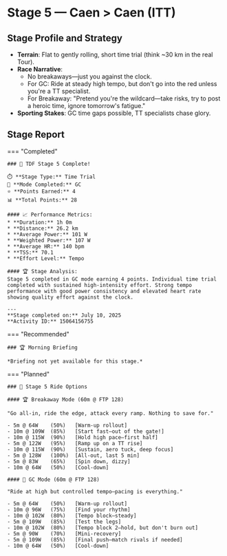 # Stage 5 — Caen > Caen (ITT)

## Stage Profile and Strategy

- **Terrain**: Flat to gently rolling, short time trial (think ~30 km in the real Tour).
- **Race Narrative**:
	- No breakaways—just you against the clock.
	- For GC: Ride at steady high tempo, but don't go into the red unless you're a TT specialist.
	- For Breakaway: "Pretend you're the wildcard—take risks, try to post a heroic time, ignore tomorrow's fatigue."
- **Sporting Stakes**: GC time gaps possible, TT specialists chase glory.

## Stage Report

=== "Completed"

	### 🎉 TDF Stage 5 Complete!

	⏱️ **Stage Type:** Time Trial  
	🚴 **Mode Completed:** GC  
	⭐ **Points Earned:** 4  
	📊 **Total Points:** 28

	#### 📈 Performance Metrics:
	* **Duration:** 1h 0m
	* **Distance:** 26.2 km
	* **Average Power:** 101 W
	* **Weighted Power:** 107 W
	* **Average HR:** 140 bpm
	* **TSS:** 70.1
	* **Effort Level:** Tempo

	#### 🏆 Stage Analysis:
	Stage 5 completed in GC mode earning 4 points. Individual time trial completed with sustained high-intensity effort. Strong tempo performance with good power consistency and elevated heart rate showing quality effort against the clock.

	---
	**Stage completed on:** July 10, 2025  
	**Activity ID:** 15064156755



=== "Recommended"

	### 🏆 Morning Briefing

	*Briefing not yet available for this stage.*

=== "Planned"

	### 🚴 Stage 5 Ride Options

	#### 🏆 Breakaway Mode (60m @ FTP 128)
	
	"Go all-in, ride the edge, attack every ramp. Nothing to save for."

	- 5m @ 64W    (50%)   [Warm-up rollout]
	- 10m @ 109W  (85%)   [Start fast—out of the gate!]
	- 10m @ 115W  (90%)   [Hold high pace—first half]
	- 5m @ 122W   (95%)   [Ramp up on a TT rise]
	- 10m @ 115W  (90%)   [Sustain, aero tuck, deep focus]
	- 5m @ 128W   (100%)  [All-out, last 5 min]
	- 5m @ 83W    (65%)   [Spin down, dizzy]
	- 10m @ 64W   (50%)   [Cool-down]
	
	#### 🦺 GC Mode (60m @ FTP 128)

	"Ride at high but controlled tempo—pacing is everything."

	- 5m @ 64W    (50%)   [Warm-up rollout]
	- 10m @ 96W   (75%)   [Find your rhythm]
	- 10m @ 102W  (80%)   [Tempo block—steady]
	- 5m @ 109W   (85%)   [Test the legs]
	- 10m @ 102W  (80%)   [Tempo block 2—hold, but don't burn out]
	- 5m @ 90W    (70%)   [Mini-recovery]
	- 5m @ 109W   (85%)   [Final push—match rivals if needed]
	- 10m @ 64W   (50%)   [Cool-down]
